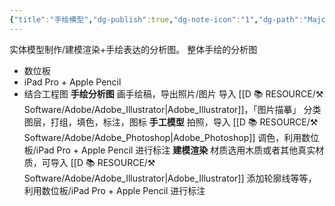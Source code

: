 ```yaml
---
{"title":"手绘模型","dg-publish":true,"dg-note-icon":"1","dg-path":"Major/Chart/02 中期分析/手绘模型.md","permalink":"/Major/Chart/02 中期分析/手绘模型/","dgPassFrontmatter":true,"noteIcon":"1","created":"2024-07-04T13:45:17.000+08:00","updated":"2024-11-05T23:48:29.995+08:00"}
---
```


实体模型制作/建模渲染+手绘表达的分析图。
整体手绘的分析图
-   数位板
-   iPad Pro + Apple Pencil
-   结合工程图
**手绘分析图**
画手绘稿，导出照片/图片
导入 [[D 📚 RESOURCE/⚒️ Software/Adobe/Adobe_Illustrator\|Adobe_Illustrator]]，「图片描摹」
分类图层，打组，填色，标注，图标
**手工模型**
拍照，导入 [[D 📚 RESOURCE/⚒️ Software/Adobe/Adobe_Photoshop\|Adobe_Photoshop]] 调色，利用数位板/iPad Pro + Apple Pencil 进行标注
**建模渲染**
材质选用木质或者其他真实材质，可导入 [[D 📚 RESOURCE/⚒️ Software/Adobe/Adobe_Illustrator\|Adobe_Illustrator]] 添加轮廓线等等，利用数位板/iPad Pro + Apple Pencil 进行标注